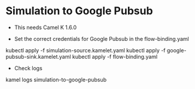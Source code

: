 # Simulation to Google Pubsub

- This needs Camel K 1.6.0

- Set the correct credentials for Google Pubsub in the flow-binding.yaml

kubectl apply -f simulation-source.kamelet.yaml
kubectl apply -f google-pubsub-sink.kamelet.yaml
kubectl apply -f flow-binding.yaml

- Check logs

kamel logs simulation-to-google-pubsub
